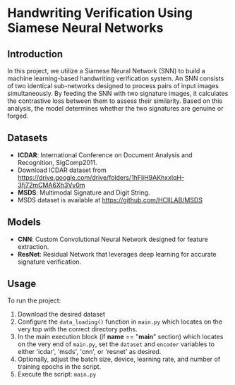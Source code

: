 # Handwriting Verification Using Siamese Neural Networks

## Introduction
In this project, we utilize a Siamese Neural Network (SNN) to build a machine learning-based handwriting verification system. An SNN consists of two identical sub-networks designed to process pairs of input images simultaneously. By feeding the SNN with two signature images, it calculates the contrastive loss between them to assess their similarity. Based on this analysis, the model determines whether the two signatures are genuine or forged.

## Datasets
- **ICDAR**: International Conference on Document Analysis and Recognition, SigComp2011.
- Download ICDAR dataset from https://drive.google.com/drive/folders/1hFljH9AKhxxIqH-3fj72mCMA6Xh3Vv0m
- **MSDS**: Multimodal Signature and Digit String.
- MSDS dataset is available at https://github.com/HCIILAB/MSDS

## Models
- **CNN**: Custom Convolutional Neural Network designed for feature extraction.
- **ResNet**: Residual Network that leverages deep learning for accurate signature verification.

## Usage

To run the project:

1. Download the desired dataset
2. Configure the `data_loading()` function in `main.py` which locates on the very top with the correct directory paths.
3. In the main execution block (if __name__ == "__main__" section) which locates on the very end of `main.py`, set the `dataset` and `encoder` variables to either 'icdar', 'msds', 'cnn', or 'resnet' as desired.
4. Optionally, adjust the batch size, device, learning rate, and number of training epochs in the script.
5. Execute the script: `main.py`

